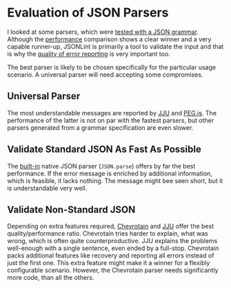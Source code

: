Evaluation of JSON Parsers
===========================

I looked at some parsers, which were [tested with a JSON grammar]. Although the [performance] comparison shows a clear winner and a very capable runner-up, JSONLint is primarily a tool to validate the input and that is why the [quality of error reporting] is very important too.

The best parser is likely to be chosen specifically for the particular usage scenario. A universal parser will need accepting some compromises.

Universal Parser
----------------

The most understandable messages are reported by [JJU] and [PEG.js]. The performance of the latter is not on par with the fastest parsers, but other parsers generated from a grammar specification are even slower.

Validate Standard JSON As Fast As Possible
------------------------------------------

The [built-in] native JSON parser (`JSON.parse`) offers by far the best performance. If the error message is enriched by additional information, which is feasible, it lacks nothing. The message might bee seen short, but it is understandable very well.

Validate Non-Standard JSON
--------------------------

Depending on extra features required, [Chevrotain] and [JJU] offer the best quality/performance ratio. Chevrotain tries harder to explain, what was wrong, which is often quite counterproductive. JJU explains the problems well-enough with a single sentence, even ended by a full-stop. Chevrotain packs additional features like recovery and reporting all errors instead of just the first one. This extra feature might make it a winner for a flexibly configurable scenario. However, the Chevrotain parser needs significantly more code, than all the others.

[tested with a JSON grammar]: https://sap.github.io/chevrotain/performance/
[performance]: ./performance.md
[quality of error reporting]: ./errorReportingQuality.md
[benchmark]: ./benchmarks/parse.js
[built-in]: https://developer.mozilla.org/en-US/docs/Web/JavaScript/Reference/Global_Objects/JSON/parse
[Chevrotain]: https://github.com/SAP/chevrotain
[JJU]: http://rlidwka.github.io/jju/
[PEG.JS]: http://pegjs.org/
[Jison]: http://zaach.github.io/jison/
[JSON5]: https://json5.org/
